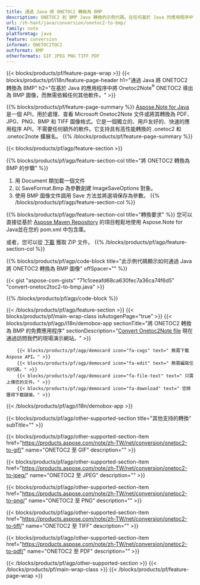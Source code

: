 ```yaml
---
title: 通過 Java 將 ONETOC2 轉換為 BMP
description: ONETOC2 到 BMP Java 轉換的示例代碼。在任何基於 Java 的應用程序中使用 API 示例代碼將 ONETOC2 文件批量轉換為 BMP。 
url: /zh-hant/java/conversion/onetoc2-to-bmp/
family: note
platformtag: java
feature: conversion
informat: ONETOC2TOC2
outformat: BMP
otherformats: GIF JPEG PNG TIFF PDF
---
```

{{< blocks/products/pf/feature-page-wrap >}}
{{< blocks/products/pf/i18n/feature-page-header h1="通過 Java 將 ONETOC2 轉換為 BMP" h2="在基於 Java 的應用程序中將 Onetoc2Note<sup>&reg;</sup> ONETOC2 導出為 BMP 圖像，而無需依賴任何其他軟件。" >}}

{{% blocks/products/pf/feature-page-summary %}}
[Aspose.Note for Java](https://products.aspose.com/note/java/) 是一個 API，用於處理、查看 Microsoft Onetoc2Note 文件或將其轉換為 PDF、JPG、PNG、BMP 和 TIFF 圖像格式。它是一個獨立的、用戶友好的、快速的應用程序 API，不需要任何額外的軟件。它支持具有高性能轉換的 .onetoc2 和 .onetoc2note 擴展名。
{{% /blocks/products/pf/feature-page-summary  %}}

{{< blocks/products/pf/agp/feature-section >}}

{{% blocks/products/pf/agp/feature-section-col title="將 ONETOC2 轉換為 BMP 的步驟" %}}
1. 用 Document 類加載一個文件
2. 以 SaveFormat.Bmp 為參數創建 ImageSaveOptions 對象。
3. 使用 BMP 圖像文件調用 Save 方法並將選項保存為參數。
{{% /blocks/products/pf/agp/feature-section-col %}}

{{% blocks/products/pf/agp/feature-section-col title="轉換要求" %}}
您可以直接從基於 [Aspose Maven Repository](https://repository.aspose.com/note/) 的項目輕鬆地使用 Aspose.Note for Java並在您的 pom.xml 中包含庫。

或者，您可以從 [下載](https://releases.aspose.com/note/java) 獲取 ZIP 文件。
{{% /blocks/products/pf/agp/feature-section-col %}}

{{% blocks/products/pf/agp/code-block title="此示例代碼顯示如何通過 Java 將 ONETOC2 轉換為 BMP 圖像" offSpacer="" %}}

{{< gist "aspose-com-gists" "71c1ceeafd68ca630fec7a36ca74f6d5" "convert-onetoc2toc2-to-bmp.java" >}}

{{% /blocks/products/pf/agp/code-block %}}

{{< /blocks/products/pf/agp/feature-section >}}
{{< blocks/products/pf/main-wrap-class isAutogenPage="true" >}}
{{< blocks/products/pf/agp/i18n/demobox-app sectionTitle="將 ONETOC2 轉換為 BMP 的免費應用程序" sectionDescription="[Convert Onetoc2Note file](https://products.aspose.app/note/conversion/onetoc2note-to-bmp) 現在通過訪問我們的現場演示網站。" >}}

        {{< blocks/products/pf/agp/democard icon="fa-cogs" text=" 無需下載 Aspose API。" >}}
        {{< blocks/products/pf/agp/democard icon="fa-edit" text=" 無需編寫任何代碼。" >}}
        {{< blocks/products/pf/agp/democard icon="fa-file-text" text=" 只需上傳您的文件。" >}}
        {{< blocks/products/pf/agp/democard icon="fa-download" text=" 您將獲得下載鏈接。" >}}
		
{{< /blocks/products/pf/agp/i18n/demobox-app >}}

{{< blocks/products/pf/agp/other-supported-section title="其他支持的轉換" subTitle="" >}}

{{< blocks/products/pf/agp/other-supported-section-item href="https://products.aspose.com/note/zh-TW/net/conversion/onetoc2-to-gif/" name="ONETOC2 至 GIF" description="" >}}

{{< blocks/products/pf/agp/other-supported-section-item href="https://products.aspose.com/note/zh-TW/net/conversion/onetoc2-to-jpeg/" name="ONETOC2 至 JPEG" description="" >}}

{{< blocks/products/pf/agp/other-supported-section-item href="https://products.aspose.com/note/zh-TW/net/conversion/onetoc2-to-png/" name="ONETOC2 至 PNG" description="" >}}

{{< blocks/products/pf/agp/other-supported-section-item href="https://products.aspose.com/note/zh-TW/net/conversion/onetoc2-to-tiff/" name="ONETOC2 至 TIFF" description="" >}}

{{< blocks/products/pf/agp/other-supported-section-item href="https://products.aspose.com/note/zh-TW/net/conversion/onetoc2-to-pdf/" name="ONETOC2 至 PDF" description="" >}}



{{< /blocks/products/pf/agp/other-supported-section >}}
{{< /blocks/products/pf/main-wrap-class >}}
{{< /blocks/products/pf/feature-page-wrap >}}